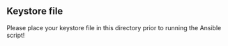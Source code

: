 ## Keystore file
Please place your keystore file in this directory prior to running the Ansible script!
